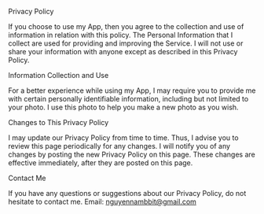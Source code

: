 Privacy Policy

If you choose to use my App, then you agree to the collection and use of information in relation with this policy. The Personal Information that I collect are used for providing and improving the Service. I will not use or share your information with anyone except as described in this Privacy Policy.

Information Collection and Use

For a better experience while using my App, I may require you to provide me with certain personally identifiable information, including but not limited to your photo. I use this photo to help you make a new photo as you wish.

Changes to This Privacy Policy

I may update our Privacy Policy from time to time. Thus, I advise you to review this page periodically for any changes. I will notify you of any changes by posting the new Privacy Policy on this page. These changes are effective immediately, after they are posted on this page.

Contact Me

If you have any questions or suggestions about our Privacy Policy, do not hesitate to contact me.
Email: nguyennambbit@gmail.com

